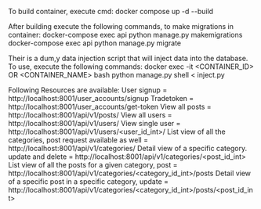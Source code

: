 To build container, execute cmd: 
    docker compose up -d --build

After building execute the following commands, to make migrations in container:
    docker-compose exec api python manage.py makemigrations
    docker-compose exec api python manage.py migrate

Their is a dum,y data injection script that will inject data into the database.
To use, execute the following commands:
    docker exec -it <CONTAINER_ID> OR <CONTAINER_NAME> bash
    python manage.py shell < inject.py

Following Resources are available:
    User signup = http://localhost:8001/user_accounts/signup
    Tradetoken = http://localhost:8001/user_accounts/get-token
    View all posts = http://localhost:8001/api/v1/posts/
    View all users = http://localhost:8001/api/v1/users/
    View single user = http://localhost:8001/api/v1/users/<user_id_int>/
    List view of all the categories, post request available as well = http://localhost:8001/api/v1/categories/
    Detail view of a specific category. update and delete = http://localhost:8001/api/v1/categories/<post_id_int>     
    List view of all the posts for a given category, post =  http://localhost:8001/api/v1/categories/<category_id_int>/posts
    Detail view of a specific post in a specific category, update = http://localhost:8001/api/v1/categories/<category_id_int>/posts/<post_id_int>
